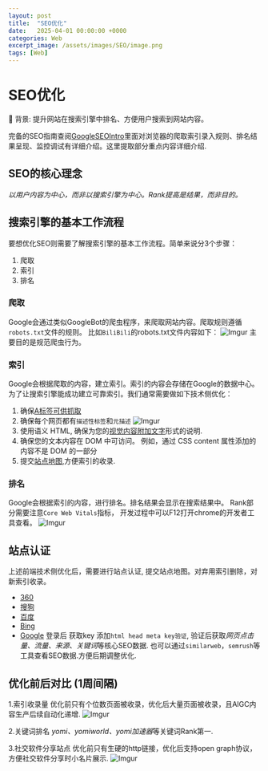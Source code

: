 ```yaml
---
layout: post
title:  "SEO优化"
date:   2025-04-01 00:00:00 +0000
categories: Web
excerpt_image: /assets/images/SEO/image.png
tags: [Web]
---
```


# SEO优化

🛄 背景: 提升网站在搜索引擎中排名、方便用户搜索到网站内容。

完备的SEO指南查阅[GoogleSEOIntro](https://developers.google.com/search/docs/fundamentals/seo-starter-guide?hl=zh-cn)里面对浏览器的爬取索引录入规则、排名结果呈现、监控调试有详细介绍。这里提取部分重点内容详细介绍.

## SEO的核心理念
*以用户内容为中心，而非以搜索引擎为中心。Rank提高是结果，而非目的。*

## 搜索引擎的基本工作流程
要想优化SEO则需要了解搜索引擎的基本工作流程。简单来说分3个步骤：
1. 爬取
2. 索引
3. 排名

### 爬取
Google会通过类似GoogleBot的爬虫程序，来爬取网站内容。爬取规则遵循`robots.txt`文件的规则。
比如`BiliBili`的robots.txt文件内容如下：
![Imgur](https://i.imgur.com/SSjdRKS.png)
主要目的是规范爬虫行为。

### 索引
Google会根据爬取的内容，建立索引。索引的内容会存储在Google的数据中心。
为了让搜索引擎能成功建立可靠索引。我们通常需要做如下技术侧优化：
1. 确保[A标签可供抓取](https://developers.google.com/search/docs/crawling-indexing/links-crawlable?hl=zh-cn#crawlable-links)
2. 确保每个网页都有`描述性标签`和`元描述`
![Imgur](https://i.imgur.com/Fik4Ol3.png)
3. 使用语义 HTML, 确保为您的[视觉内容附加文字](https://developers.google.com/search/docs/appearance/google-images?hl=zh-cn#descriptive-alt-text)形式的说明.
4. 确保您的文本内容在 DOM 中可访问。 例如，通过 CSS content 属性添加的内容不是 DOM 的一部分
5. 提交[站点地图](https://developers.google.com/search/docs/crawling-indexing/sitemaps/overview?hl=zh-cn),方便索引的收录.

### 排名
Google会根据索引的内容，进行排名。排名结果会显示在搜索结果中。
Rank部分需要注意`Core Web Vitals`指标， 开发过程中可以F12打开chrome的开发者工具查看。
![Imgur](https://i.imgur.com/nEsNOq7.png)

## 站点认证
上述前端技术侧优化后，需要进行站点认证, 提交站点地图。对弃用索引删除，对新索引收录。
- [360](https://zhanzhang.so.com/sitetool/site_manage) 
- [搜狗](https://zhanzhang.sogou.com/index.php/help/siteVerify)
- [百度](https://ziyuan.baidu.com/)
- [Bing](https://www.bing.com/webmasters)
- [Google](https://search.google.com/search-console)
登录后 获取key 添加`html head meta key验证`, 验证后获取*网页点击量、流量、来源、关键词*等核心SEO数据. 也可以通过`similarweb`，`semrush`等工具查看SEO数据.方便后期调整优化. 

## 优化前后对比 (1周间隔)
1.索引收录量
优化前只有个位数页面被收录，优化后大量页面被收录，且AIGC内容生产后续自动化递增.
![Imgur](https://i.imgur.com/eI20lva.png)

2.关键词排名
*yomi、yomiworld、yomi加速器*等关键词Rank第一.

3.社交软件分享站点
优化前只有生硬的http链接，优化后支持open graph协议，方便社交软件分享时小名片展示.
![Imgur](https://i.imgur.com/kJffWV8.png)
